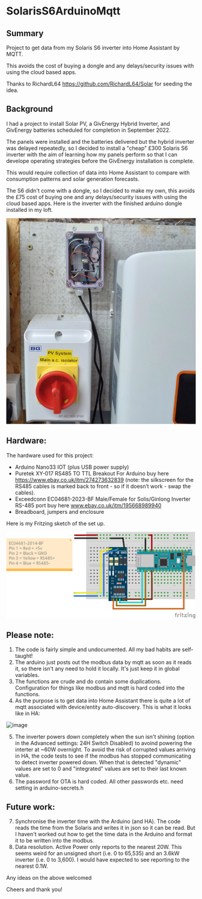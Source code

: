 # SolarisS6ArduinoMqtt

## Summary
Project to get data from my Solaris S6 inverter into Home Assistant by MQTT.

This avoids the cost of buying a dongle and any delays/security issues with using the cloud based apps.

Thanks to RichardL64 https://github.com/RichardL64/Solar for seeding the idea.

## Background
I had a project to install Solar PV, a GivEnergy Hybrid Inverter, and GivEnergy batteries scheduled for completion in September 2022.

The panels were installed and the batteries delivered but the hybrid inverter was delayed repeatedly, so I decided to install a "cheap" £300 Solaris S6 inverter with the aim of learning how my panels perform so that I can develope operating strategies before the GivEnergy installation is complete.

This would require collection of data into Home Assistant to compare with consumption patterns and solar generation forecasts.

The S6 didn't come with a dongle, so I decided to make my own, this avoids the £75 cost of buying one and any delays/security issues with using the cloud based apps.
Here is the inverter with the finished arduino dongle installed in my loft.

![installed_arduino_dongle.jpg](https://github.com/PhillyGilly/SolarisS6ArduinoMqtt/blob/main/installed_arduino_dongle.jpg)

## Hardware:
The hardware used for this project:
- Arduino Nano33 IOT (plus USB power supply)
- Puretek XY-017 RS485 TO TTL Breakout For Arduino buy here https://www.ebay.co.uk/itm/274273632839
  (note: the silkscreen for the RS485 cables is marked back to front - so if it doesn’t work - swap the cables).
- Exceedconn EC04681-2023-BF Male/Female for Solis/Ginlong Inverter RS-485 port buy here www.ebay.co.uk/itm/195668989940
- Breadboard, jumpers and enclosure

Here is my Fritzing sketch of the set up.

![fritzing.png](https://github.com/PhillyGilly/SolarisS6ArduinoMqtt/blob/main/fritzing.png)

## Please note:
1. The code is fairly simple and undocumented. All my bad habits are self-taught!
2. The arduino just posts out the modbus data by mqtt as soon as it reads it, so there isn't any need to hold it locally. It's just keep it in global variables.
3. The functions are crude and do contain some duplications. Configuration for things like modbus and mqtt is hard coded into the functions.
4. As the purpose is to get data into Home Assistant there is quite a lot of mqtt associated with device/entity auto-discovery. This is what it looks like in HA:

![image](https://user-images.githubusercontent.com/56273663/204502516-35139f37-e696-4d61-b7f6-f2f6f8d1e17e.png)

5. The inverter powers down completely when the sun isn't shining (option in the Advanced settings: 24H Switch Disabled) to avoind powering the interter at ~60W overnight. To avoid the risk of corrupted values arriving in HA, the code tests to see if the modbus has stopped communicating to detect inverter powered down.
When that is detected "dynamic" values are set to 0 and "integrated" values are set to their last known value.
6. The password for OTA is hard  coded. All other passwords etc. need setting in arduino-secrets.h 

## Future work:
7. Synchronise the inverter time with the Arduino (and HA). The code reads the time from the Solaris and writes it in json so it can be read.
But I haven't worked out how to get the time data in the Arduino and format it to be written into the modbus.
8. Data resolution. Active Power only reports to the nearest 20W.
This seems weird for an unsigned short (i.e. 0 to 65,535) and an 3.6kW inverter (i.e. 0 to 3,600).  I would have expected to see reporting to the nearest 0.1W.

Any ideas on the above welcomed

Cheers and thank you!


